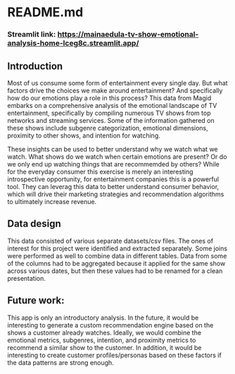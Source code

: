 # README.md

### Streamlit link: https://mainaedula-tv-show-emotional-analysis-home-lceg8c.streamlit.app/

## Introduction

Most of us consume some form of entertainment every single day. But what factors drive the choices we make around entertainment? And specifically how do our emotions play a role in this process? This data from Magid embarks on a comprehensive analysis of the emotional landscape of TV entertainment, specifically by compiling numerous TV shows from top networks and streaming services. Some of the information gathered on these shows include subgenre categorization, emotional dimensions, proximity to other shows, and intention for watching.

These insights can be used to better understand why we watch what we watch. What shows do we watch when certain emotions are present? Or do we only end up watching things that are recommemded by others? While for the everyday consumer this exercise is merely an interesting introspective opportunity, for entertainment companies this is a powerful tool. They can leverag this data to better understand consumer behavior, which will  drive their marketing strategies and recommendation algorithms to ultimately increase revenue.


## Data design

This data consisted of various separate datasets/csv files. The ones of interest for this project were identified and extracted separately. Some joins were performed as well to combine data in different tables. Data from some of the columns had to be aggregated because it applied for the same show across various dates, but then these values had to be renamed for a clean presentation.

## Future work:

This app is only an introductory analysis. In the future, it would be interesting to generate a custom recommendation engine based on the shows a customer already watches. Ideally, we would combine the emotional metrics, subgenres, intention, and proximity metrics to recommend a similar show to the customer. In addition, it would be interesting to create customer profiles/personas based on these factors if the data patterns are strong enough.
